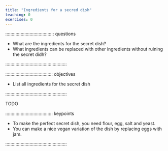 ```yaml
---
title: "Ingredients for a secred dish"
teaching: 0
exercises: 0
---
```


:::::::::::::::::::::::::::::::::::::: questions 

- What are the ingredients for the secret dish?
- What ingredients can be replaced with other ingredients without ruining the secret didh?

::::::::::::::::::::::::::::::::::::::::::::::::

::::::::::::::::::::::::::::::::::::: objectives

- List all ingredients for the secret dish

::::::::::::::::::::::::::::::::::::::::::::::::

TODO

::::::::::::::::::::::::::::::::::::: keypoints 

- To make the perfect secret dish, you need flour, egg, salt and yeast.
- You can make a nice vegan variation of the dish by replacing eggs with jam.

::::::::::::::::::::::::::::::::::::::::::::::::
 
